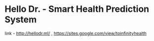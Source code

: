 # Hello Dr. - Smart Health Prediction System
link - http://hellodr.ml/ , https://sites.google.com/view/toinfinityhealth
